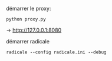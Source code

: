 démarrer le proxy:

    python proxy.py

-> http://127.0.0.1:8080

démarrer radicale

    radicale --config radicale.ini --debug
